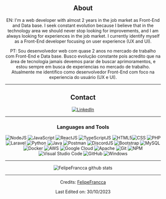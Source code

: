 <div align="center">
  
## About
EN: I'm a web developer with almost 2 years in the job market as Front-End and Data base.
I seek constant evolution because I believe that in the technology area we should never stop looking for improvements, and I am always looking for experiences in the job market.
I currently identify myself as a Front-End developer focusing on user experience (UX and UI).

PT: Sou desenvolvedor web com quase 2 anos no mercado de trabalho com Front-End e Data base.
Busco evolução constante pois acredito que na área de tecnologia jamais devemos parar de buscar aprimoramentos, e estou sempre em busca de experiencias no mercado de trabalho.
Atualmente me identifico como desenvolvedor Front-End com foco na experiencia do usuário (UX e UI).

-------------------

## Contact
<a href="https://www.linkedin.com/in/felipe-frança-22542a254/">![LinkedIn](https://img.shields.io/badge/FelipeFrança-%231DA1F2.svg?style=for-the-badge&logo=Linkedin&logoColor=white&logoBackgrod=white)</a>

-------------------

### Languages and Tools  
![NodeJS](https://img.shields.io/badge/node.js-%2343853D.svg?style=for-the-badge&logo=node.js&logoColor=white) ![JavaScript](https://img.shields.io/badge/javascript-%23323330.svg?style=for-the-badge&logo=javascript&logoColor=%23F7DF1E) ![ReactJS](https://img.shields.io/badge/react.js-%234285F4.svg?style=for-the-badge&logo=react&logoColor=white) ![TypeScriptJS](https://img.shields.io/badge/typescript.js-0078d7.svg?style=for-the-badge&logo=typescript&logoColor=white) ![HTML5](https://img.shields.io/badge/html5-%23E34F26.svg?style=for-the-badge&logo=html5&logoColor=white)![CSS](https://img.shields.io/badge/CSS-%2300f.svg?style=for-the-badge&logo=css3&logoColor=white) ![PHP](https://img.shields.io/badge/php-0078d7.svg?style=for-the-badge&logo=php&logoColor=white) ![Laravel](https://img.shields.io/badge/laravel-fff.svg?style=for-the-badge&logo=laravel&logoColor=orange) ![Python](https://img.shields.io/badge/python-%2314354C.svg?style=for-the-badge&logo=python&logoColor=white) ![Java](https://img.shields.io/badge/java-%23121011.svg?style=for-the-badge&logo=java&logoColor=white) ![Postman](https://img.shields.io/badge/postman-%23F05033.svg?style=for-the-badge&logo=postman&logoColor=white) ![DiscordJS](https://img.shields.io/badge/discord.js-%23121011.svg?style=for-the-badge&logo=Discord&logoColor=Blue) ![Bootstrap](https://img.shields.io/badge/bootstrap-%23563D7C.svg?style=for-the-badge&logo=bootstrap&logoColor=white) ![MySQL](https://img.shields.io/badge/mysql-%2300f.svg?style=for-the-badge&logo=mysql&logoColor=white) ![Docker](https://img.shields.io/badge/docker-%230db7ed.svg?style=for-the-badge&logo=docker&logoColor=white) ![AWS](https://img.shields.io/badge/AWS-%23FF9900.svg?style=for-the-badge&logo=amazon-aws&logoColor=white) ![Google Cloud](https://img.shields.io/badge/GoogleCloud-%234285F4.svg?style=for-the-badge&logo=google-cloud&logoColor=white) ![Apache](https://img.shields.io/badge/apache-%23D42029.svg?style=for-the-badge&logo=apache&logoColor=white) ![Git](https://img.shields.io/badge/git-%23F05033.svg?style=for-the-badge&logo=git&logoColor=white) ![NPM](https://img.shields.io/badge/NPM-%23000000.svg?style=for-the-badge&logo=npm&logoColor=white) ![Visual Studio Code](https://img.shields.io/badge/VisualStudioCode-0078d7.svg?style=for-the-badge&logo=visual-studio-code&logoColor=white) ![GitHub](https://img.shields.io/badge/github-%23121011.svg?style=for-the-badge&logo=github&logoColor=white) ![Windows](https://img.shields.io/badge/Windows-%23039BE5?style=for-the-badge&logo=windows&logoColor=white)
  
-------------------
  
![FelipeFrancca github stats](https://github-readme-stats.vercel.app/api?username=FelipeFrancca&show_icons=true&theme=radical&count_private=true&include_all_commits=true)

 <div>

-----
Credits: [FelipeFrancca](https://github.com/FelipeFrancca)

Last Edited on: 30/10/2023
